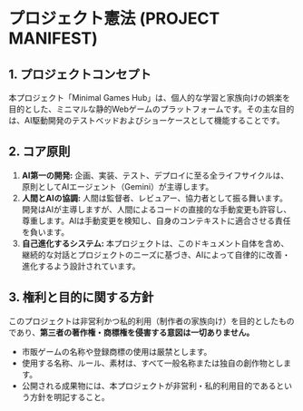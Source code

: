 # プロジェクト憲法 (PROJECT MANIFEST)

## 1. プロジェクトコンセプト
本プロジェクト「Minimal Games Hub」は、個人的な学習と家族向けの娯楽を目的とした、ミニマルな静的Webゲームのプラットフォームです。その主な目的は、AI駆動開発のテストベッドおよびショーケースとして機能することです。

## 2. コア原則
1.  **AI第一の開発:** 企画、実装、テスト、デプロイに至る全ライフサイクルは、原則としてAIエージェント（Gemini）が主導します。
2.  **人間とAIの協調:** 人間は監督者、レビュアー、協力者として振る舞います。開発はAIが主導しますが、人間によるコードの直接的な手動変更も許容し、尊重します。AIは手動変更を検知し、自身のコンテキストに適合させる責任を負います。
3.  **自己進化するシステム:** 本プロジェクトは、このドキュメント自体を含め、継続的な対話とプロジェクトのニーズに基づき、AIによって自律的に改善・進化するよう設計されています。

## 3. 権利と目的に関する方針

このプロジェクトは非営利かつ私的利用（制作者の家族向け）を目的としたものであり、**第三者の著作権・商標権を侵害する意図は一切ありません。**

-   市販ゲームの名称や登録商標の使用は厳禁とします。
-   使用する名称、ルール、素材は、すべて一般名称または独自の創作物とします。
-   公開される成果物には、本プロジェクトが非営利・私的利用目的であるという方針を明記すること。
